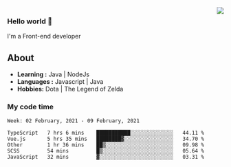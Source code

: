 <img align='right' src="https://github-readme-stats.vercel.app/api?username=jumodada&show_icons=true&theme=vue">

### Hello world 👋

I'm a Front-end developer 
    
## About
-  **Learning :** Java | NodeJs
-  **Languages :** Javascript | Java
-  **Hobbies:** Dota | The Legend of Zelda

### My code time

<!--START_SECTION:waka-->
```text
Week: 02 February, 2021 - 09 February, 2021

TypeScript   7 hrs 6 mins    ███████████░░░░░░░░░░░░░░   44.11 % 
Vue.js       5 hrs 35 mins   ████████▓░░░░░░░░░░░░░░░░   34.70 % 
Other        1 hr 36 mins    ██▒░░░░░░░░░░░░░░░░░░░░░░   09.98 % 
SCSS         54 mins         █▒░░░░░░░░░░░░░░░░░░░░░░░   05.64 % 
JavaScript   32 mins         ▓░░░░░░░░░░░░░░░░░░░░░░░░   03.31 % 
```
<!--END_SECTION:waka-->

